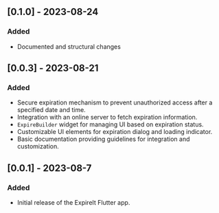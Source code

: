 
## [0.1.0] - 2023-08-24
### Added
- Documented and structural changes

## [0.0.3] - 2023-08-21
### Added
- Secure expiration mechanism to prevent unauthorized access after a specified date and time.
- Integration with an online server to fetch expiration information.
- `ExpireBuilder` widget for managing UI based on expiration status.
- Customizable UI elements for expiration dialog and loading indicator.
- Basic documentation providing guidelines for integration and customization.

## [0.0.1] - 2023-08-7
### Added
- Initial release of the ExpireIt Flutter app.


